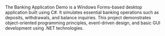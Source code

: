 The Banking Application Demo is a Windows Forms-based desktop application built using C#. It simulates essential banking operations such as deposits, withdrawals, and balance inquiries. This project demonstrates object-oriented programming principles, event-driven design, and basic GUI development using .NET technologies.
